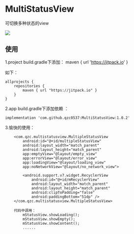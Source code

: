 # MultiStatusView
可切换多种状态的view

[![](https://jitpack.io/v/qzc0537/MultiStatusView.svg)](https://jitpack.io/#qzc0537/MultiStatusView)


使用
--
1.project build.gradle下添加：
maven { url 'https://jitpack.io' }

如下：

```
allprojects {
    repositories {
        maven { url "https://jitpack.io" }
    }
}
```

2.app build.gradle下添加依赖 ：

```
implementation 'com.github.qzc0537:MultiStatusView:1.0.2'
```

3.愉快的使用：
```
    <com.qzc.multistatusview.MultipleStatusView
        android:id="@+id/multipleStatusView"
        android:layout_width="match_parent"
        android:layout_height="match_parent"
        app:emptyView="@layout/empty_view"
        app:errorView="@layout/error_view"
        app:loadingView="@layout/loading_view"
        app:noNetworkView="@layout/no_network_view">

        <android.support.v7.widget.RecyclerView
            android:id="@+id/mRecyclerView"
            android:layout_width="match_parent"
            android:layout_height="match_parent"
            android:clipToPadding="false"
            android:paddingBottom="51dp" />
    </com.qzc.multistatusview.MultipleStatusView>
    
    代码中调用：
        mStatusView.showLoading();
        mStatusView.showEmpty();
        mStatusView.showContent();
        ......
